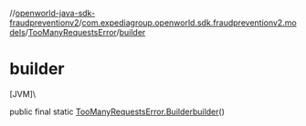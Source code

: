 //[openworld-java-sdk-fraudpreventionv2](../../../index.md)/[com.expediagroup.openworld.sdk.fraudpreventionv2.models](../index.md)/[TooManyRequestsError](index.md)/[builder](builder.md)

# builder

[JVM]\

public final static [TooManyRequestsError.Builder](-builder/index.md)[builder](builder.md)()
